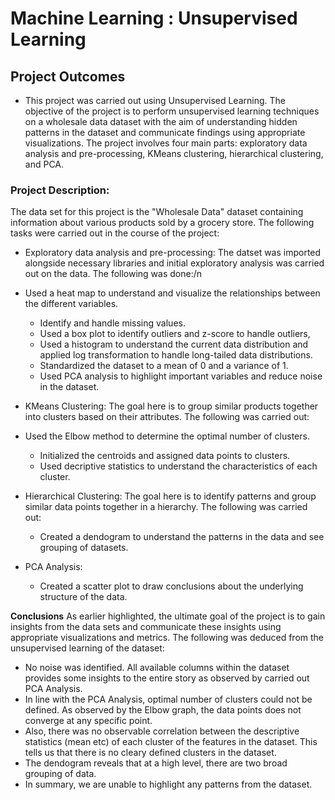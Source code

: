 # Machine Learning : Unsupervised Learning

## Project Outcomes
- This project was carried out using Unsupervised Learning. The objective of the project is to perform unsupervised learning techniques on a wholesale data dataset with the aim of understanding hidden patterns in the dataset and communicate findings using appropriate visualizations. The project involves four main parts: exploratory data analysis and pre-processing, KMeans clustering, hierarchical clustering, and PCA.

### Project Description:

The data set for this project is the "Wholesale Data" dataset containing information about various products sold by a grocery store.
The following tasks were carried out in the course of the project:

-	Exploratory data analysis and pre-processing: The datset was imported alongside necessary libraries and initial exploratory analysis was carried out on the data. The following was done:/n
  - Used a heat map to understand and visualize the relationships between the different variables.
 	- Identify and handle missing values.
 	- Used a box plot to identify outliers and z-score to handle outliers,
 	- Used a histogram to understand the current data distribution and applied log transformation to handle long-tailed data distributions.
 	- Standardized the dataset to a mean of 0 and a variance of 1.
 	- Used PCA analysis to highlight important variables and reduce noise in the dataset.
  
-	KMeans Clustering: The goal here is to group similar products together into clusters based on their attributes. The following was carried out:
  - Used the Elbow method to determine the optimal number of clusters.
 	- Initialized the centroids and assigned data points to clusters.
 	- Used decriptive statistics to understand the characteristics of each cluster.

- Hierarchical Clustering: The goal here is to identify patterns and group similar data points together in a hierarchy. The following was carried out:
  - Created a dendogram to understand the patterns in the data and see grouping of datasets.

- PCA Analysis:
  - Created a scatter plot to draw conclusions about the underlying structure of the data.

**Conclusions**
As earlier highlighted, the ultimate goal of the project is to gain insights from the data sets and communicate these insights using appropriate visualizations and metrics. The following was deduced from the unsupervised learning of the dataset:

- No noise was identified. All available columns within the dataset provides some insights to the entire story as observed by carried out PCA Analysis.
- In line with the PCA Analysis, optimal number of clusters could not be defined. As observed by the Elbow graph, the data points does not converge at any specific point.
- Also, there was no observable correlation between the descriptive statistics (mean etc) of each cluster of the features in the dataset. This tells us that there is no cleary defined clusters in the dataset.
- The dendogram reveals that at a high level, there are two broad grouping of data.
- In summary, we are unable to highlight any patterns from the dataset. 
